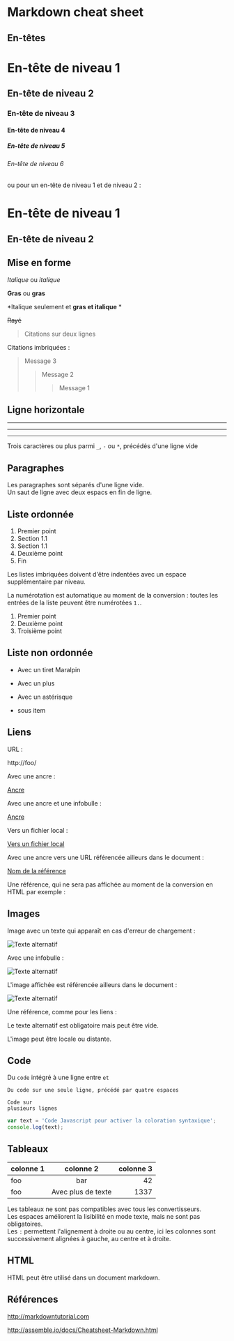 # Markdown cheat sheet

## En-têtes

# En-tête de niveau 1
## En-tête de niveau 2
### En-tête de niveau 3
#### En-tête de niveau 4
##### En-tête de niveau 5
###### En-tête de niveau 6

ou pour un en-tête de niveau 1 et de niveau 2 :

En-tête de niveau 1
===================

En-tête de niveau 2
-------------------


## Mise en forme

*Italique* ou _italique_

**Gras** ou __gras__

*Italique seulement et **gras et italique** *

~~Rayé~~

> Citations sur
> deux lignes

Citations imbriquées :

> Message 3
>> Message 2
>>> Message 1


## Ligne horizontale

___

---

***

Trois caractères ou plus parmi `_`, `-` ou `*`, précédés d'une ligne vide

## Paragraphes

Les paragraphes sont séparés d'une ligne vide.  
Un saut de ligne avec deux espacs en fin de ligne.

## Liste ordonnée

1. Premier point
 1. Section 1.1
 2. Section 1.1
2. Deuxième point
3. Fin


Les listes imbriquées doivent d'être indentées avec un espace supplémentaire par niveau.

La numérotation est automatique au moment de la conversion : toutes les entrées de la liste peuvent être numérotées `1.`.

1. Premier point
1. Deuxième point
1. Troisième point

## Liste non ordonnée

- Avec un tiret Maralpin
+ Avec un plus
* Avec un astérisque
 - sous item


## Liens

URL :

http://foo/

Avec une ancre :

[Ancre](http://foo)

Avec une ancre et une infobulle :

[Ancre](http://foo/ "Titre affiché en infobulle")

Vers un fichier local :

[Vers un fichier local](../CHANGELOG.md)

Avec une ancre vers une URL référencée ailleurs dans le document :

[Nom de la référence][Nom de la référence]

Une référence, qui ne sera pas affichée au moment de la conversion en HTML par exemple :

[Nom de la référence]: http://foo

## Images

Image avec un texte qui apparaît en cas d'erreur de chargement :

![Texte alternatif](http://foo/bar.png)

Avec une infobulle :

![Texte alternatif](http://foo/bar.png "Titre affiché en infobulle")

L'image affichée est référencée ailleurs dans le document :

![Texte alternatif][Référence]

Une référence, comme pour les liens :

[Référence]: http://foo/bar.png

Le texte alternatif est obligatoire mais peut être vide.

L'image peut être locale ou distante.

## Code

Du `code` intégré à une ligne entre ` et `

    Du code sur une seule ligne, précédé par quatre espaces


```
Code sur
plusieurs lignes
```

```javascript
var text = 'Code Javascript pour activer la coloration syntaxique';
console.log(text);
```

## Tableaux

| colonne 1 | colonne 2 | colonne 3 |
| --------- |:---------:| ---------:|
| foo       | bar       | 42        |
| foo | Avec plus de texte | 1337 |


Les tableaux ne sont pas compatibles avec tous les convertisseurs.  
Les espaces améliorent la lisibilité en mode texte, mais ne sont pas obligatoires.  
Les `:` permettent l'alignement à droite ou au centre, ici les colonnes sont successivement alignées à gauche, au centre et à droite.

## HTML

HTML peut être utilisé dans un document markdown.

## Références

http://markdowntutorial.com

http://assemble.io/docs/Cheatsheet-Markdown.html